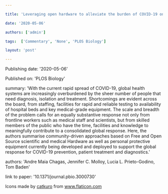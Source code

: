 ---
title: 'Leveraging open hardware to alleviate the burden of COVID-19 on global health systems'
date: '2020-05-06'
authors: ['admin']
tags:  ['Commentary', 'None', 'PLOS Biology']
layout: 'post'
---
Publishing date: '2020-05-06'

Published on: 'PLOS Biology'

summary: 'With the current rapid spread of COVID-19, global health systems are increasingly overburdened by the sheer number of people that need diagnosis, isolation and treatment. Shortcomings are evident across the board, from staffing, facilities for rapid and reliable testing to availability of hospital beds and key medical-grade equipment. The scale and breadth of the problem calls for an equally substantive response not only from frontline workers such as medical staff and scientists, but from skilled members of the public who have the time, facilities and knowledge to meaningfully contribute to a consolidated global response. Here, the authors summarise community-driven approaches based on Free and Open Source scientific and medical Hardware as well as personal protective equipment currently being developed and deployed to support the global response for COVID-19 prevention, patient treatment and diagnostics.'

authors: 'Andre Maia Chagas, Jennifer C. Molloy, Lucia L. Prieto-Godino, Tom Baden'

link to paper: '10.1371/journal.pbio.3000730'

Icons made by <a href="https://www.flaticon.com/free-icon/bookshelves_3576884" title="catkuro">catkuro</a> from <a href="https://www.flaticon.com/" title="Flaticon"> www.flaticon.com</a>